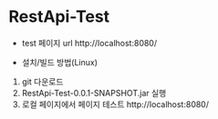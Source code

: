 # RestApi-Test

* test 페이지 url
http://localhost:8080/

* 설치/빌드 방법(Linux)

1. git 다운로드
2.  RestApi-Test-0.0.1-SNAPSHOT.jar 실행
3. 로컬 페이지에서 페이지 테스트
http://localhost:8080/ 
